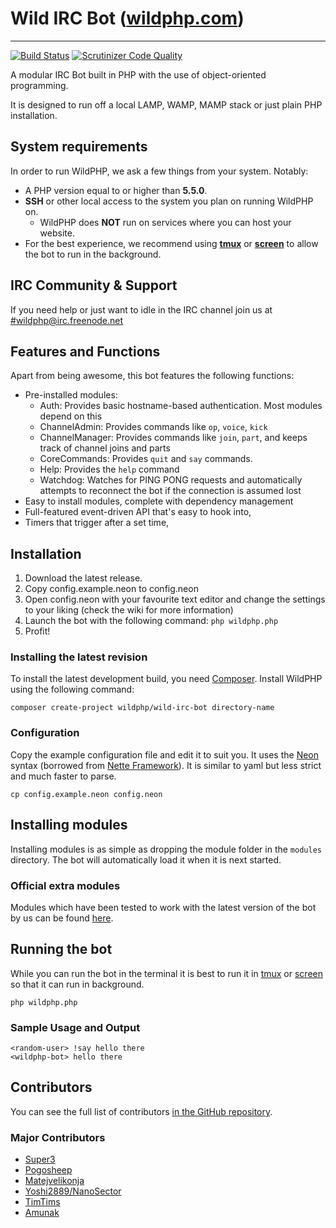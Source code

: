# Wild IRC Bot ([wildphp.com](http://wildphp.com/))
----------
[![Build Status](https://scrutinizer-ci.com/g/WildPHP/Wild-IRC-Bot/badges/build.png?b=master)](https://scrutinizer-ci.com/g/WildPHP/Wild-IRC-Bot/build-status/master) [![Scrutinizer Code Quality](https://scrutinizer-ci.com/g/WildPHP/Wild-IRC-Bot/badges/quality-score.png?b=master)](https://scrutinizer-ci.com/g/WildPHP/Wild-IRC-Bot/?branch=master)

A modular IRC Bot built in PHP with the use of object-oriented programming.

It is designed to run off a local LAMP, WAMP, MAMP stack or just plain PHP installation.

## System requirements
In order to run WildPHP, we ask a few things from your system. Notably:

- A PHP version equal to or higher than **5.5.0**.
- **SSH** or other local access to the system you plan on running WildPHP on.
	- WildPHP does **NOT** run on services where you can host your website.
- For the best experience, we recommend using **[tmux](https://en.wikipedia.org/wiki/Tmux)** or **[screen](https://en.wikipedia.org/wiki/GNU_Screen)** to allow the bot to run in the background.

## IRC Community & Support
If you need help or just want to idle in the IRC channel join us at
[#wildphp@irc.freenode.net](http://webchat.freenode.net/?channels=wildphp)

## Features and Functions
Apart from being awesome, this bot features the following functions:

- Pre-installed modules:
	- Auth: Provides basic hostname-based authentication. Most modules depend on this
	- ChannelAdmin: Provides commands like `op`, `voice`, `kick`
	- ChannelManager: Provides commands like `join`, `part`, and keeps track of channel joins and parts
	- CoreCommands: Provides `quit` and `say` commands.
	- Help: Provides the `help` command
	- Watchdog: Watches for PING PONG requests and automatically attempts to reconnect the bot if the connection is assumed lost
- Easy to install modules, complete with dependency management
- Full-featured event-driven API that's easy to hook into,
- Timers that trigger after a set time,

## Installation
1. Download the latest release.
2. Copy config.example.neon to config.neon
3. Open config.neon with your favourite text editor and change the settings to your liking (check the wiki for more information)
4. Launch the bot with the following command: `php wildphp.php`
5. Profit!

### Installing the latest revision
To install the latest development build, you need [Composer](https://getcomposer.org/). Install WildPHP using the following command:

	composer create-project wildphp/wild-irc-bot directory-name

### Configuration

Copy the example configuration file and edit it to suit you. It uses the [Neon](http://ne-on.org/) syntax (borrowed from [Nette Framework](http://nette.org/en/)). It is similar to yaml but less strict and much faster to parse.

    cp config.example.neon config.neon

## Installing modules
Installing modules is as simple as dropping the module folder in the `modules` directory. The bot will automatically load it when it is next started.

### Official extra modules
Modules which have been tested to work with the latest version of the bot by us can be found [here](https://github.com/WildPHP/Wild-IRC-Bot-Plugins).

## Running the bot

While you can run the bot in the terminal it is best to run it in [tmux](https://en.wikipedia.org/wiki/Tmux) or [screen](https://en.wikipedia.org/wiki/GNU_Screen) so that it can run in background.

    php wildphp.php

### Sample Usage and Output

    <random-user> !say hello there
    <wildphp-bot> hello there

## Contributors

You can see the full list of contributors [in the GitHub repository](https://github.com/WildPHP/Wild-IRC-Bot/graphs/contributors).

### Major Contributors
* [Super3](http://super3.org)
* [Pogosheep](http://layne-obserdia.de)
* [Matejvelikonja](http://velikonja.si)
* [Yoshi2889/NanoSector](https://github.com/Yoshi2889)
* [TimTims](https://timtims.me)
* [Amunak](https://github.com/Amunak)
